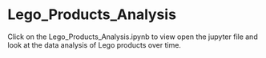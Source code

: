 # Lego_Products_Analysis

Click on the Lego_Products_Analysis.ipynb to view open the jupyter file and look at the data analysis of Lego products over time.
